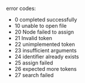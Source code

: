 error codes:
<ul>
<li>0 completed successfully</li>
<li>10 unable to open file</li>
<li>20 Node failed to assign</li>
<li>21 Invalid token</li>
<li>22 unimplemented token</li>
<li>23 insufficient arguments</li>
<li>24 identifier already exists</li>
<li>25 assign failed</li>
<li>26 expected more tokens</li>
<li>27 search failed</li>
</ul>